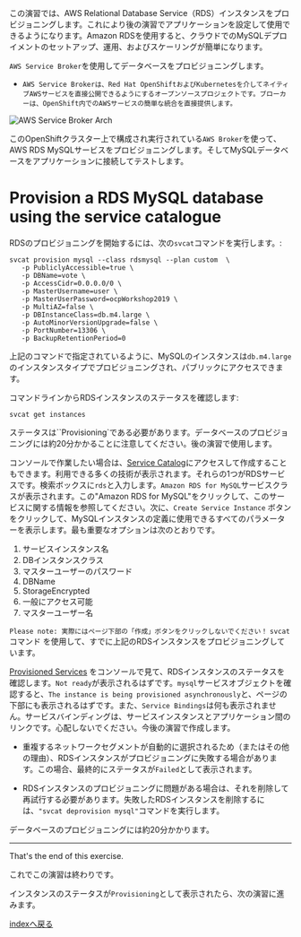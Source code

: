 この演習では、AWS Relational Database Service（RDS）インスタンスをプロビジョニングします。これにより後の演習でアプリケーションを設定して使用できるようになります。Amazon RDSを使用すると、クラウドでのMySQLデプロイメントのセットアップ、運用、およびスケーリングが簡単になります。

``AWS Service Broker``を使用してデータベースをプロビジョニングします。


- ``AWS Service Brokerは、Red Hat OpenShiftおよびKubernetesを介してネイティブAWSサービスを直接公開できるようにするオープンソースプロジェクトです。ブローカーは、OpenShift内でのAWSサービスの簡単な統合を直接提供します。``

![AWS Service Broker Arch](images/aws-service-broker-architecture.png)

このOpenShiftクラスター上で構成され実行されている``AWS Broker``を使って、AWS RDS MySQLサービスをプロビジョニングします。そしてMySQLデータベースをアプリケーションに接続してテストします。

# Provision a RDS MySQL database using the service catalogue 

RDSのプロビジョニングを開始するには、次の``svcat``コマンドを実行します。: 

```execute
svcat provision mysql --class rdsmysql --plan custom  \
   -p PubliclyAccessible=true \
   -p DBName=vote \
   -p AccessCidr=0.0.0.0/0 \
   -p MasterUsername=user \
   -p MasterUserPassword=ocpWorkshop2019 \
   -p MultiAZ=false \
   -p DBInstanceClass=db.m4.large \
   -p AutoMinorVersionUpgrade=false \
   -p PortNumber=13306 \
   -p BackupRetentionPeriod=0 
```
 <!-- -p VpcId=vpc-03a00c0e08cc9bec3  note that this param is not needed.  The AWS Service Broker should be configured with the target VPN -->

上記のコマンドで指定されているように、MySQLのインスタンスは``db.m4.large``のインスタンスタイプでプロビジョニングされ、パブリックにアクセスできます。

コマンドラインからRDSインスタンスのステータスを確認します:

```execute
svcat get instances
```

ステータスは``Provisioning`である必要があります。データベースのプロビジョニングには約20分かかることに注意してください。後の演習で使用します。

コンソールで作業したい場合は、[Service Catalog](%console_url%/catalog/ns/%project_namespace%)にアクセスして作成することもできます。利用できる多くの技術が表示されます。それらの1つがRDSサービスです。検索ボックスに``rds``と入力します。``Amazon RDS for MySQL``サービスクラスが表示されます。この"Amazon RDS for MySQL"をクリックして、このサービスに関する情報を参照してください。次に、``Create Service Instance`` ボタンをクリックして、MySQLインスタンスの定義に使用できるすべてのパラメーターを表示します。最も重要なオプションは次のとおりです。

1. サービスインスタンス名
1. DBインスタンスクラス
1. マスターユーザーのパスワード
1. DBName
1. StorageEncrypted
1. 一般にアクセス可能
1. マスターユーザー名


``Please note: 実際にはページ下部の「作成」ボタンをクリックしないでください！`` ``svcat``コマンド を使用して、すでに上記のRDSインスタンスをプロビジョニングしています。 

[Provisioned Services](%console_url%/provisionedservices/ns/%project_namespace%/) をコンソールで見て、RDSインスタンスのステータスを確認します。``Not ready``が表示されるはずです。``mysql``サービスオブジェクトを確認すると、``The instance is being provisioned asynchronously``と、ページの下部にも表示されるはずです。また、``Service Bindings``は何も表示されません。サービスバインディングは、サービスインスタンスとアプリケーション間のリンクです。心配しないでください。今後の演習で作成します。


- 重複するネットワークセグメントが自動的に選択されるため（またはその他の理由）、RDSインスタンスがプロビジョニングに失敗する場合があります。この場合、最終的にステータスが``Failed``として表示されます。
- RDSインスタンスのプロビジョニングに問題がある場合は、それを削除して再試行する必要があります。失敗したRDSインスタンスを削除するには、`"svcat deprovision mysql"`コマンドを実行します。

  <!--follow the steps in the section ``Remove the RDS Instance`` in the last exercise exercise called [Clean up](90-clean-up).  -->

データベースのプロビジョニングには約20分かかります。

---
That's the end of this exercise.

これでこの演習は終わりです。

インスタンスのステータスが`Provisioning`として表示されたら、次の演習に進みます。


[indexへ戻る](../index-aws.ja.md)